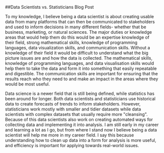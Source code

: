 ##Data Scientists vs. Statisticians Blog Post  

To my knowledge, I believe being a data scientist is about creating usable data from many platforms that can then be communicated to 
stakeholders and used to inform decisions in many different fields- whether that be business, marketing, or natural sciences.
The major duties or knowledge areas that would help them do this would be an expertise knowledge of their field, strong mathematical skills, 
knowledge of programming languages, data visualization skills, and communication skills. Without a knowledge of their field it would be 
difficult to understand what the big picture issues are and how the data is collected. The mathematical skills, knowledge of programming 
languages, and data visualisation skills would help them to take the data and form it into something that easily repeatable and digestible. 
The communication skills are important for ensuring that the results reach who they need to and make an impact in the areas where they 
would be most useful.  

Data science is a newer field that is still being defined, while statistics has been around for longer. Both data scientists and 
statisticians use historical data to create forecasts of trends to inform stakeholders. However, statisticians work mostly with smaller 
and tidier datasets while data scientists with complex datasets that usually require more "cleansing". Because of this data scientists 
also work on creating automated ways for collecting data and implementing it into analysis. I am still early in my career and learning a 
lot as I go, but from where I stand now I believe being a data scientist will help me more in my career field. I say this because 
understanding how to clean up data into a form for analysis is more useful, and efficiency is important for applying towards real-world 
issues.
